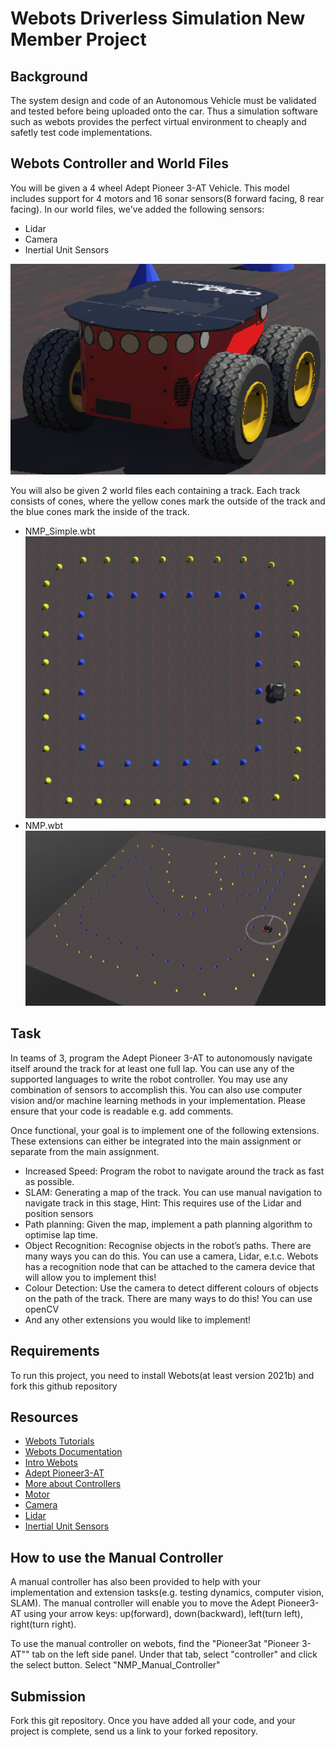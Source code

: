 # Webots Driverless Simulation New Member Project

## Background
The system design and code of an Autonomous Vehicle must be validated and tested before being uploaded onto the car. Thus a simulation software such as webots provides the perfect virtual environment to cheaply and safetly test code implementations.  

## Webots Controller and World Files
You will be given a 4 wheel Adept Pioneer 3-AT Vehicle. This model includes support for 4 motors and 16 sonar sensors(8 forward facing, 8 rear facing). In our world files, we've added the following sensors:

* Lidar
* Camera
* Inertial Unit Sensors

![adept_pioneer3-at](/adept_pioneer3-at.png)

You will also be given 2 world files each containing a track. Each track consists of cones, where the yellow cones mark the outside of the track and the blue cones mark the inside of the track. 

* NMP_Simple.wbt
![nmp_simple](/nmp_simple.png)
* NMP.wbt
![nmp](/nmp.png)

## Task
In teams of 3, program the Adept Pioneer 3-AT to autonomously navigate itself around the track for at least one full lap. You can use any of the supported languages to write the robot controller. You may use any combination of sensors to accomplish this. You can also use computer vision and/or machine learning methods in your implementation. Please ensure that your code is readable e.g. add comments. 

Once functional, your goal is to implement one of the following extensions. These extensions can either be integrated into the main assignment or separate from the main assignment. 
* Increased Speed: Program the robot to navigate around the track as fast as possible. 
* SLAM: Generating a map of the track. You can use manual navigation to navigate track in this stage, Hint: This requires use of the Lidar and position sensors 
* Path planning: Given the map, implement a path planning algorithm to optimise lap time. 
* Object Recognition:  Recognise objects in the robot’s paths. There are many ways you can do this. You can use a camera, Lidar, e.t.c. Webots has a recognition node that can be attached to the camera device that will allow you to implement this! 
* Colour Detection: Use the camera to detect different colours of objects on the path of the track. There are many ways to do this! You can use openCV
* And any other extensions you would like to implement!

## Requirements
To run this project, you need to install Webots(at least version 2021b) and fork this github repository

## Resources
* [Webots Tutorials](https://cyberbotics.com/doc/guide/tutorials)
* [Webots Documentation](https://cyberbotics.com/doc/reference/nodes-and-api-functions)
* [Intro Webots](https://cyberbotics.com/doc/guide/tutorial-1-your-first-simulation-in-webots)
* [Adept Pioneer3-AT](https://cyberbotics.com/doc/guide/pioneer-3at)
* [More about Controllers](https://cyberbotics.com/doc/guide/tutorial-4-more-about-controllers)
* [Motor](https://www.cyberbotics.com/doc/reference/motor)
* [Camera](https://www.cyberbotics.com/doc/reference/camera)
* [Lidar](https://www.cyberbotics.com/doc/reference/lidar)
* [Inertial Unit Sensors](https://cyberbotics.com/doc/reference/inertialunit)

## How to use the Manual Controller
A manual controller has also been provided to help with your implementation and extension tasks(e.g. testing dynamics, computer vision, SLAM). The manual controller will enable you to move the Adept Pioneer3-AT using your arrow keys: up(forward), down(backward), left(turn left), right(turn right).

To use the manual controller on webots, find the "Pioneer3at "Pioneer 3-AT"" tab on the left side panel. Under that tab, select "controller" and click the select button. Select "NMP_Manual_Controller"


## Submission
Fork this git repository. Once you have added all your code, and your project is complete, send us a link to your forked repository. 

